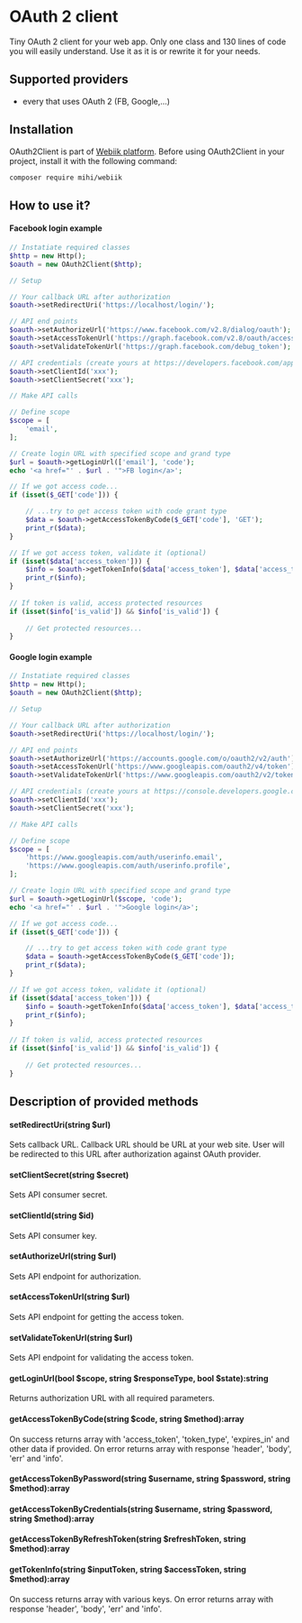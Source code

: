 # OAuth 2 client
Tiny OAuth 2 client for your web app. Only one class and 130 lines of code you will easily understand. Use it as it is or rewrite it for your needs.

## Supported providers
- every that uses OAuth 2 (FB, Google,...)  

## Installation
OAuth2Client is part of [Webiik platform](readme.md). Before using OAuth2Client in your project, install it with the following command:
```bash
composer require mihi/webiik
```

## How to use it?

#### Facebook login example
```php
// Instatiate required classes
$http = new Http();
$oauth = new OAuth2Client($http);

// Setup

// Your callback URL after authorization
$oauth->setRedirectUri('https://localhost/login/');

// API end points
$oauth->setAuthorizeUrl('https://www.facebook.com/v2.8/dialog/oauth');
$oauth->setAccessTokenUrl('https://graph.facebook.com/v2.8/oauth/access_token');
$oauth->setValidateTokenUrl('https://graph.facebook.com/debug_token');

// API credentials (create yours at https://developers.facebook.com/apps/)
$oauth->setClientId('xxx');
$oauth->setClientSecret('xxx');

// Make API calls

// Define scope
$scope = [
    'email',
];

// Create login URL with specified scope and grand type
$url = $oauth->getLoginUrl(['email'], 'code');
echo '<a href="' . $url . '">FB login</a>';

// If we got access code...
if (isset($_GET['code'])) { 

    // ...try to get access token with code grant type
    $data = $oauth->getAccessTokenByCode($_GET['code'], 'GET');
    print_r($data);
}

// If we got access token, validate it (optional)   
if (isset($data['access_token'])) {
    $info = $oauth->getTokenInfo($data['access_token'], $data['access_token'], 'GET');
    print_r($info);
}
    
// If token is valid, access protected resources
if (isset($info['is_valid']) && $info['is_valid']) {
    
    // Get protected resources...
}
```

#### Google login example
```php
// Instatiate required classes
$http = new Http();
$oauth = new OAuth2Client($http);

// Setup

// Your callback URL after authorization
$oauth->setRedirectUri('https://localhost/login/');

// API end points
$oauth->setAuthorizeUrl('https://accounts.google.com/o/oauth2/v2/auth');
$oauth->setAccessTokenUrl('https://www.googleapis.com/oauth2/v4/token');
$oauth->setValidateTokenUrl('https://www.googleapis.com/oauth2/v2/tokeninfo');

// API credentials (create yours at https://console.developers.google.com)
$oauth->setClientId('xxx');
$oauth->setClientSecret('xxx');

// Make API calls

// Define scope
$scope = [
    'https://www.googleapis.com/auth/userinfo.email',
    'https://www.googleapis.com/auth/userinfo.profile',
];

// Create login URL with specified scope and grand type
$url = $oauth->getLoginUrl($scope, 'code');
echo '<a href="' . $url . '">Google login</a>';

// If we got access code...
if (isset($_GET['code'])) { 

    // ...try to get access token with code grant type
    $data = $oauth->getAccessTokenByCode($_GET['code']);
    print_r($data);
}

// If we got access token, validate it (optional)   
if (isset($data['access_token'])) {
    $info = $oauth->getTokenInfo($data['access_token'], $data['access_token']);
    print_r($info);
}
    
// If token is valid, access protected resources
if (isset($info['is_valid']) && $info['is_valid']) {
    
    // Get protected resources...
}
```
 
## Description of provided methods

#### setRedirectUri(string $url)
Sets callback URL. Callback URL should be URL at your web site. User will be redirected to this URL after authorization against OAuth provider.

#### setClientSecret(string $secret)
Sets API consumer secret.

#### setClientId(string $id)
Sets API consumer key.

#### setAuthorizeUrl(string $url)
Sets API endpoint for authorization.

#### setAccessTokenUrl(string $url)
Sets API endpoint for getting the access token.

#### setValidateTokenUrl(string $url)
Sets API endpoint for validating the access token.

#### getLoginUrl(bool $scope, string $responseType, bool $state):string
Returns authorization URL with all required parameters.

#### getAccessTokenByCode(string $code, string $method):array
On success returns array with 'access_token', 'token_type', 'expires_in' and other data if provided. On error returns array with response 'header', 'body', 'err' and 'info'.

#### getAccessTokenByPassword(string $username, string $password, string $method):array
#### getAccessTokenByCredentials(string $username, string $password, string $method):array
#### getAccessTokenByRefreshToken(string $refreshToken, string $method):array

#### getTokenInfo(string $inputToken, string $accessToken, string $method):array
On success returns array with various keys. On error returns array with response 'header', 'body', 'err' and 'info'.